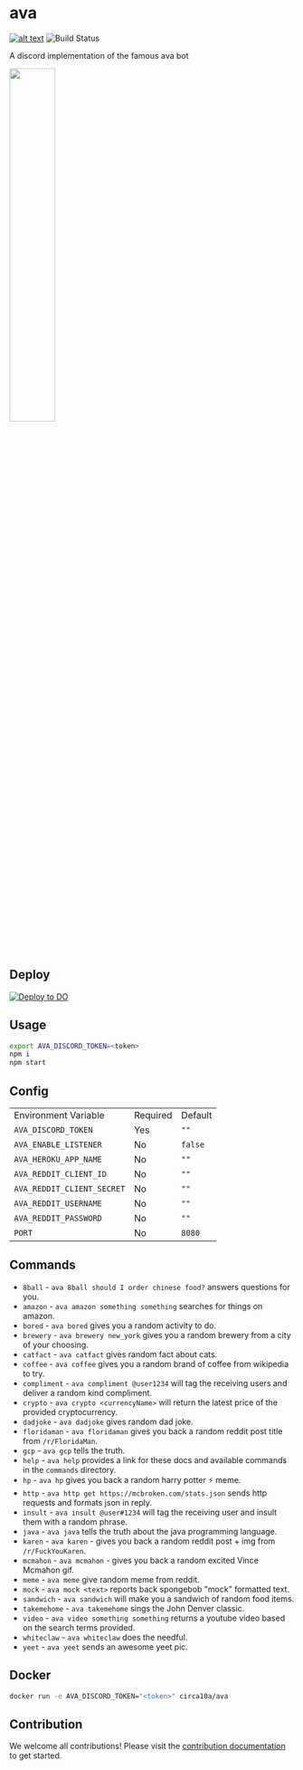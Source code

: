 # ava

[![alt text](https://img.shields.io/badge/Invite%20To-Discord%20-blue)](https://discord.com/api/oauth2/authorize?client_id=876487225716662302&permissions=34359863296&scope=bot)
![Build Status](https://github.com/circa10a/ava/workflows/deploy/badge.svg)

A discord implementation of the famous ava bot

<img src="https://i.imgur.com/XbO6CSl.jpg" width="40%" height="40%"/>

## Deploy

[![Deploy to DO](https://mp-assets1.sfo2.digitaloceanspaces.com/deploy-to-do/do-btn-blue.svg)](https://cloud.digitalocean.com/apps/new?repo=https://github.com/circa10a/ava/tree/main)

## Usage

```bash
export AVA_DISCORD_TOKEN=<token>
npm i
npm start
```

## Config

|                            |          |         |
|----------------------------|----------|---------|
| Environment Variable       | Required | Default |
| `AVA_DISCORD_TOKEN`        | Yes      | `""`    |
| `AVA_ENABLE_LISTENER`      | No       | `false` |
| `AVA_HEROKU_APP_NAME`      | No       | `""`    |
| `AVA_REDDIT_CLIENT_ID`     | No       | `""`    |
| `AVA_REDDIT_CLIENT_SECRET` | No       | `""`    |
| `AVA_REDDIT_USERNAME`      | No       | `""`    |
| `AVA_REDDIT_PASSWORD`      | No       | `""`    |
| `PORT`                     | No       | `8080`  |

## Commands

- `8ball` - `ava 8ball should I order chinese food?` answers questions for you.
- `amazon` - `ava amazon something something` searches for things on amazon.
- `bored` - `ava bored` gives you a random activity to do.
- `brewery` - `ava brewery new_york` gives you a random brewery from a city of your choosing.
- `catfact` - `ava catfact` gives random fact about cats.
- `coffee` - `ava coffee` gives you a random brand of coffee from wikipedia to try.
- `compliment` - `ava compliment @user1234` will tag the receiving users and deliver a random kind compliment.
- `crypto` - `ava crypto <currencyName>` will return the latest price of the provided cryptocurrency.
- `dadjoke` - `ava dadjoke` gives random dad joke.
- `floridaman` - `ava floridaman` gives you back a random reddit post title from `/r/FloridaMan`.
- `gcp` - `ava gcp` tells the truth.
- `help` - `ava help` provides a link for these docs and available commands in the `commands` directory.
- `hp` - `ava hp` gives you back a random harry potter ⚡ meme.
- `http` - `ava http get https://mcbroken.com/stats.json` sends http requests and formats json in reply.
- `insult` - `ava insult @user#1234` will tag the receiving user and insult them with a random phrase.
- `java` - `ava java` tells the truth about the java programming language.
- `karen` - `ava karen` - gives you back a random reddit post + img from `/r/FuckYouKaren`.
- `mcmahon` - `ava mcmahon` - gives you back a random excited Vince Mcmahon gif.
- `meme` - `ava meme` give random meme from reddit.
- `mock` - `ava mock <text>` reports back spongebob "mock" formatted text.
- `sandwich` - `ava sandwich` will make you a sandwich of random food items.
- `takemehome` - `ava takemehome` sings the John Denver classic.
- `video` - `ava video something something` returns a youtube video based on the search terms provided.
- `whiteclaw` - `ava whiteclaw` does the needful.
- `yeet` - `ava yeet` sends an awesome yeet pic.

## Docker

```bash
docker run -e AVA_DISCORD_TOKEN="<token>" circa10a/ava
```

## Contribution

We welcome all contributions! Please visit the [contribution documentation](docs/CONTRIBUTION.md) to get started.